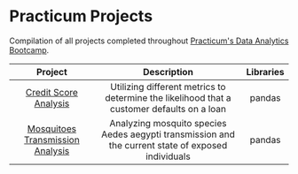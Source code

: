 # Practicum Projects
Compilation of all projects completed throughout [Practicum's Data Analytics Bootcamp](https://practicum.com/data-analyst/).

| Project | Description | Libraries |
| :---: | :---: | :---: |
| [Credit Score Analysis](https://github.com/dalevizos/practicum_projects/blob/main/credit_score_analysis/credit-score-analysis_project.ipynb) | Utilizing different metrics to determine the likelihood that a customer defaults on a loan | pandas |
| [Mosquitoes Transmission Analysis](https://github.com/dalevizos/practicum_projects/blob/main/mosquitoes_transmission_analysis/mosquitoes-transmission-analysis_project.ipynb) | Analyzing mosquito species Aedes aegypti transmission and the current state of exposed individuals | pandas |

